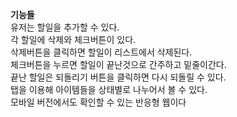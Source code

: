 <b>기능들</b>
<br>유저는 할일을 추가할 수 있다.</br>
각 할일에 삭제와 체크버튼이 있다.
<br>삭제버튼을 클릭하면 할일이 리스트에서 삭제된다.</br>
체크버튼을 누르면 할일이 끝난것으로 간주하고 밑줄이간다.
<br>끝난 할일은 되돌리기 버튼을 클릭하면 다시 되돌릴 수 있다.</br>
탭을 이용해 아이템들을 상태별로 나누어서 볼 수 있다.
<br>모바일 버전에서도 확인할 수 있는 반응형 웹이다</br>
